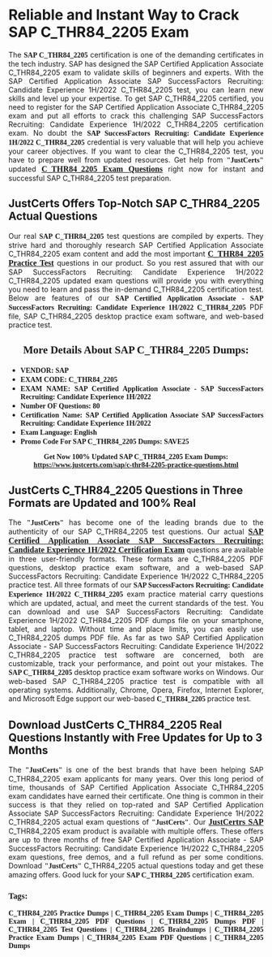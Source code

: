 <h1><strong>Reliable and Instant Way to Crack SAP C_THR84_2205 Exam</strong></h1>

<p style="text-align: justify;">The <span style="font-family:Georgia,serif;"><strong>SAP C_THR84_2205</strong></span> certification is one of the demanding certificates in the tech industry. SAP has designed the SAP Certified Application Associate C_THR84_2205 exam to validate skills of beginners and experts. With the SAP Certified Application Associate SAP SuccessFactors Recruiting: Candidate Experience 1H/2022 C_THR84_2205 test, you can learn new skills and level up your expertise. To get SAP C_THR84_2205 certified, you need to register for the SAP Certified Application Associate C_THR84_2205 exam and put all efforts to crack this challenging SAP SuccessFactors Recruiting: Candidate Experience 1H/2022 C_THR84_2205 certification exam. No doubt the <span style="font-family:Georgia,serif;"><strong>SAP SuccessFactors Recruiting: Candidate Experience 1H/2022 C_THR84_2205</strong></span> credential is very valuable that will help you achieve your career objectives. If you want to clear the C_THR84_2205 test, you have to prepare well from updated resources. Get help from <span style="font-size:14px;"><span style="font-family:Georgia,serif;"><strong>"JustCerts"</strong></span></span> updated <a href="https://www.justcerts.com/sap/c-thr84-2205-practice-questions.html"><span style="font-size:16px;"><span style="font-family:Georgia,serif;"><strong>C_THR84_2205 Exam Questions</strong></span></span></a> right now for instant and successful SAP C_THR84_2205 test preparation.</p>

<h2><strong>JustCerts Offers Top-Notch SAP C_THR84_2205 Actual Questions </strong></h2>

<p style="text-align: justify;">Our real <span style="font-family:Georgia,serif;"><strong>SAP C_THR84_2205</strong></span> test questions are compiled by experts. They strive hard and thoroughly research SAP Certified Application Associate C_THR84_2205 exam content and add the most important <a href="https://www.justcerts.com/sap/c-thr84-2205-practice-questions.html"><span style="font-size:16px;"><span style="font-family:Georgia,serif;"><strong>C_THR84_2205 Practice Test</strong></span></span></a> questions in our product. So you rest assured that with our SAP SuccessFactors Recruiting: Candidate Experience 1H/2022 C_THR84_2205 updated exam questions will provide you with everything you need to learn and pass the in-demand C_THR84_2205 certification test. Below are features of our <span style="font-family:Georgia,serif;"><strong>SAP Certified Application Associate - SAP SuccessFactors Recruiting: Candidate Experience 1H/2022 C_THR84_2205</strong></span> PDF file, SAP C_THR84_2205 desktop practice exam software, and web-based practice test.</p>

<h2 style="text-align: center;"><strong><span style="font-family:Georgia,serif;">More Details About SAP C_THR84_2205 Dumps:</span></strong></h2>

<ul>
	<li style="text-align: justify;"><span style="font-size:14px;"><span style="font-family:Georgia,serif;"><strong>VENDOR: SAP</strong></span></span></li>
	<li style="text-align: justify;"><span style="font-size:14px;"><span style="font-family:Georgia,serif;"><strong>EXAM CODE: C_THR84_2205</strong></span></span></li>
	<li style="text-align: justify;"><span style="font-size:14px;"><span style="font-family:Georgia,serif;"><strong>EXAM NAME: SAP Certified Application Associate - SAP SuccessFactors Recruiting: Candidate Experience 1H/2022</strong></span></span></li>
	<li style="text-align: justify;"><span style="font-size:14px;"><span style="font-family:Georgia,serif;"><strong>Number OF Questions: 80</strong></span></span></li>
	<li style="text-align: justify;"><span style="font-size:14px;"><span style="font-family:Georgia,serif;"><strong>Certification Name: SAP Certified Application Associate SAP SuccessFactors Recruiting: Candidate Experience 1H/2022</strong></span></span></li>
	<li style="text-align: justify;"><span style="font-size:14px;"><span style="font-family:Georgia,serif;"><strong>Exam Language: English</strong></span></span></li>
	<li style="text-align: justify;"><span style="font-size:14px;"><span style="font-family:Georgia,serif;"><strong>Promo Code For SAP C_THR84_2205 Dumps: SAVE25</strong></span></span></li>
</ul>

<p style="text-align: center;"><strong><span style="font-family:Georgia,serif;"><span style="font-size:14px;">Get Now 100% Updated SAP C_THR84_2205 Exam Dumps:</span> <a href="https://www.justcerts.com/sap/c-thr84-2205-practice-questions.html">https://www.justcerts.com/sap/c-thr84-2205-practice-questions.html</a></span></strong></p>

<h2><strong>JustCerts C_THR84_2205 Questions in Three Formats are Updated and 100% Real</strong></h2>

<p style="text-align: justify;">The <span style="font-size:14px;"><span style="font-family:Georgia,serif;"><strong>"JustCerts"</strong></span></span> has become one of the leading brands due to the authenticity of our SAP C_THR84_2205 test questions. Our actual <a href="https://www.justcerts.com/sap/sap-certified-application-associate-certification-exams.html"><span style="font-size:16px;"><span style="font-family:Georgia,serif;"><strong>SAP Certified Application Associate SAP SuccessFactors Recruiting: Candidate Experience 1H/2022 Certification Exam</strong></span></span></a> questions are available in three user-friendly formats. These formats are C_THR84_2205 PDF questions, desktop practice exam software, and a web-based SAP SuccessFactors Recruiting: Candidate Experience 1H/2022 C_THR84_2205 practice test. All three formats of our <strong><span style="font-family:Georgia,serif;">SAP SuccessFactors Recruiting: Candidate Experience 1H/2022 C_THR84_2205</span></strong> exam practice material carry questions which are updated, actual, and meet the current standards of the test. You can download and use SAP SuccessFactors Recruiting: Candidate Experience 1H/2022 C_THR84_2205 PDF dumps file on your smartphone, tablet, and laptop. Without time and place limits, you can easily use C_THR84_2205 dumps PDF file. As far as two SAP Certified Application Associate - SAP SuccessFactors Recruiting: Candidate Experience 1H/2022 C_THR84_2205 practice test software are concerned, both are customizable, track your performance, and point out your mistakes. The <span style="font-family:Georgia,serif;"><strong>SAP C_THR84_2205</strong></span> desktop practice exam software works on Windows. Our web-based SAP C_THR84_2205 practice test is compatible with all operating systems. Additionally, Chrome, Opera, Firefox, Internet Explorer, and Microsoft Edge support our web-based <span style="font-family:Georgia,serif;"><strong>C_THR84_2205 </strong></span> practice test.</p>

<h2><strong>Download JustCerts C_THR84_2205 Real Questions Instantly with Free Updates for Up to 3 Months</strong></h2>

<p style="text-align: justify;">The <span style="font-family:Georgia,serif;"><span style="font-size:14px;"><strong>"JustCerts"</strong></span></span> is one of the best brands that have been helping SAP C_THR84_2205 exam applicants for many years. Over this long period of time, thousands of SAP Certified Application Associate C_THR84_2205 exam candidates have earned their certificate. One thing is common in their success is that they relied on top-rated and SAP Certified Application Associate SAP SuccessFactors Recruiting: Candidate Experience 1H/2022 C_THR84_2205 actual exam questions of <span style="font-family:Georgia,serif;"><span style="font-size:14px;"><strong>"JustCerts"</strong></span></span>. Our <a href="https://www.justcerts.com/sap-certification-exams.html"><span style="font-size:16px;"><span style="font-family:Georgia,serif;"><strong>JustCertrs SAP</strong></span></span></a> C_THR84_2205 exam product is available with multiple offers. These offers are up to three months of free SAP Certified Application Associate - SAP SuccessFactors Recruiting: Candidate Experience 1H/2022 C_THR84_2205 exam questions, free demos, and a full refund as per some conditions. Download <span style="font-family:Georgia,serif;"><span style="font-size:14px;"><strong>"JustCerts"</strong></span></span> C_THR84_2205 actual questions today and get these amazing offers. Good luck for your <span style="font-family:Georgia,serif;"><strong>SAP C_THR84_2205</strong></span> certification exam.</p>

<h3 style="text-align: justify;"><span style="font-family:Georgia,serif;"><strong>Tags:</strong></span></h3>

<p style="text-align: justify;"><span style="font-family:Georgia,serif;"><strong>C_THR84_2205 Practice Dumps | C_THR84_2205 Exam Dumps | C_THR84_2205 Exam | C_THR84_2205 PDF Questions | C_THR84_2205 Dumps PDF | C_THR84_2205 Test Questions | C_THR84_2205 Braindumps | C_THR84_2205 Practice Exam Dumps | C_THR84_2205 Exam PDF Questions | C_THR84_2205 Dumps</strong></span></p>
